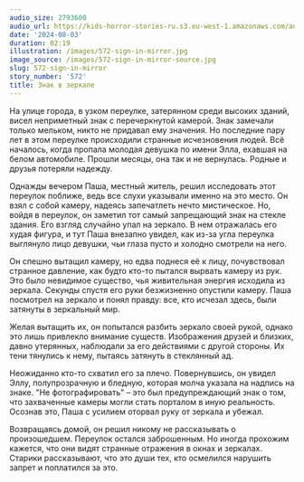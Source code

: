 ```yaml
---
audio_size: 2793600
audio_url: https://kids-horror-stories-ru.s3.eu-west-1.amazonaws.com/audio/572-sign-in-mirror.mp3
date: '2024-08-03'
duration: 02:19
illustration: /images/572-sign-in-mirror.jpg
image_source: /images/572-sign-in-mirror-source.jpg
slug: 572-sign-in-mirror
story_number: '572'
title: Знак в зеркале
---
```


На улице города, в узком переулке, затерянном среди высоких зданий, висел неприметный знак с перечеркнутой камерой. Знак замечали только мельком, никто не придавал ему значения. Но последние пару лет в этом переулке происходили странные исчезновения людей. Всё началось, когда пропала молодая девушка по имени Элла, ехавшая на белом автомобиле. Прошли месяцы, она так и не вернулась. Родные и друзья потеряли надежду.

Однажды вечером Паша, местный житель, решил исследовать этот переулок поближе, ведь все слухи указывали именно на это место. Он взял с собой камеру, надеясь запечатлеть нечто мистическое. Но, войдя в переулок, он заметил тот самый запрещающий знак на стекле здания. Его взгляд случайно упал на зеркало. В нем отражалась его худая фигура, и тут Паша внезапно увидел, как из-за угла переулка выглянуло лицо девушки, чьи глаза пусто и холодно смотрели на него.

Он спешно вытащил камеру, но едва поднеся её к лицу, почувствовал странное давление, как будто кто-то пытался вырвать камеру из рук. Это было невидимое существо, чья живительная энергия исходила из зеркала. Секунды спустя его руки безжизненно опустили камеру. Паша посмотрел на зеркало и понял правду: все, кто исчезал здесь, были затянуты в зеркальный мир.

Желая вытащить их, он попытался разбить зеркало своей рукой, однако это лишь привлекло внимание существ. Изображения друзей и близких, давно утерянных, наблюдали за его действиями с другой стороны. Их тени тянулись к нему, пытаясь затянуть в стеклянный ад.

Неожиданно кто-то схватил его за плечо. Повернувшись, он увидел Эллу, полупрозрачную и бледную, которая молча указала на надпись на знаке. "Не фотографировать" – это был предупреждающий знак о том, что захваченные камеры могли стать порталом в иную реальность. Осознав это, Паша с усилием оторвал руку от зеркала и убежал.

Возвращаясь домой, он решил никому не рассказывать о произошедшем. Переулок остался заброшенным. Но иногда прохожим кажется, что они видят странные отражения в окнах и зеркалах. Старики рассказывают, что это души тех, кто осмелился нарушить запрет и поплатился за это.